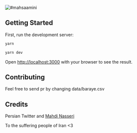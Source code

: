 ![#mahsaamini](https://raw.githubusercontent.com/always-maap/for-iran-freedom/main/public/twitter-card.png)

## Getting Started

First, run the development server:

```bash
yarn

yarn dev
```

Open [http://localhost:3000](http://localhost:3000) with your browser to see the result.

## Contributing
Feel free to send pr by changing data/baraye.csv

## Credits
Persian Twitter and [Mahdi Nasseri](https://www.linkedin.com/posts/mahdinasseri_%D8%A8%D8%B1%D8%A7%DB%8C-%D9%85%D9%87%D8%B3%D8%A7-activity-6981134601301696512-T7Vv?utm_source=share&utm_medium=member_desktop)

To the suffering people of Iran <3
